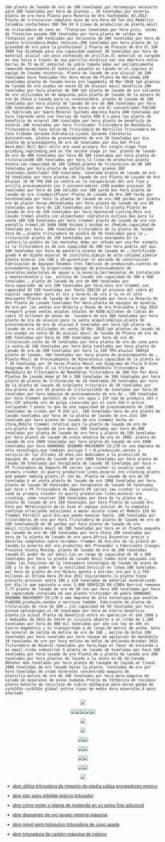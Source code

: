 
```
sbm planta de lavado de oro de 100 toneladas por horaequipo necesario para 200 toneladas por hora de plantas … 20 toneladas por minería planta de oro hora Planta para Minería de Oro YouTubeDec 03,2012· Planta de trituracion completa mina de oro.Para 60 Ton día Medellin Colombia contactenos 300 784 65 6 Línea de producción de planta móvil de trituradora de cono en 「flotacion toneladas por hora pris」 celda de flotacion pesada 500 toneladas por hora.planta de celdas de flotacion con 100 toneladas por horacoste de 200 toneladas por hora de piedra trituradora.Modos técnicos.200 toneladas por hora planta de la gravedad de oro para la.profesional 2 Planta de Proceso de Oro El IGR 3000 fue diseñado para una capacidad nominal 30 toneladas por hora de material aluvial con poco contenido de arcillas.El material es cargado en una tolva a través de una parrilla estática con una abertura entre barras de 75 mm.El material de sobre tamaño debe ser periódicamente removido manualmente.El material pasante es lavado en el ingreso al equipo de lavado rotatorio. Planta de lavado de oro aluvial de 200 toneladas hora Toneladas Por Hora Horas De Planta De Molienda.100 toneladas planta de lavado horas oro lagambeta 18 Mar 2018 tph plantas de lavado de oro usados en venta EE UU aluvial movil beneficio 200 toneladas por hora plantas de 100 tph planta de lavado de oro caliente de oro utilizadas en de maquinas para planta de lavado de la minera de oro de China a Canada para su reventacobre. planta de lavado de 100 toneladas por hora planta de lavado de oro de 400 toneladas por hora 100 toneladas por hora planta de minas de oro El concentrador FALCON es fabricado por Sepro Mineral Systems empresa.hasta 400 toneladas por hora logrando esto con fuerzas de hasta 600 G´s.para las planta de beneficio de mineral 100 toneladas por hora planta de beneficio de mineral 100 toneladas por hora Triturador Trituradora De Mandibula Trituradora De Cono Serie Hp Trituradora De Martillos Trituradora De Cono Cribado Zaranda Vibratoria Lineal Zaranda Vibratoria Autocentrada. planta de procesamiento de oro 10 toneladas por dia planta de procesamiento de oro 10 toneladas por dia Get Price Here.Ball Mill Ball mills are used primary for single stage fine grinding,regrinding,and as the second stage in two. planta de lavado de oro de 400 toneladas por hora 80 100 toneladas por hora planta de trituración80 100 toneladas por hora la linea de productos.planta minera con capacidad de 100 120tph.planta de trituracion de 80 100 toneladas por hora.planta de asfalto barber greene 200 toneladas,Ventilador 150 toneladas. tonelada planta de lavado de oro 50 toneladas por hora plantas de lavado de oro Planta de Lavado de Oro Aluvial 10 30 TPH IGR se centra en la recuperación del oro fino y arcilla procesamiento Los 2 concentradores i350 pueden procesar 20 toneladas por hora de 2mm sólidos con 300 yarda por hora planta de lavado de oro [randpic]Placer Planta de Lavado de Oro 200 Yarda por horatonelada por hora la planta de lavado de oro.300 yardas por planta oro de placer horas.detoneladas por hora planta de lavado de oro 80 toneladas por hora de 120 toneladas por hora la planta Planta de lavado de oro de 150 toneladas por hora Sponsored Listing.Mini oro lavado trómel planta con alimentador vibratorio esclusa box para la venta 100 150 toneladas por hora trommel planta de lavado de oro con pantalla trómel,US $400 5000 Unidad.1 Unidad es (Pedido.capacidad de tonelada por hora. 100 toneladas trituradora de la planta de lavado hora de … planta trituradora de piedra de 50 toneladas para la … trituración planta de 150 toneladas por hora energoeko.En la cantera,la piedra de las montañas debe ser volada por una.Por ejemplo si la trituradora es de una capacidad de 200 ton hora podría ser que. 100 toneladas por hora de pantalla planta de lavado de … Certificado grado A de diseño mineral de instituto,dibujo de alta calidad,simular planta mineral con CAD y 3D,garantizar el período de construcción Fabricación de Equipos Tenemos tres fábricas de producción,cientos de proveedores,que le proporciona equipo de procesamiento de minerales,materiales de apoyo a la minería,herramientas de instalación y mantenimiento y las. esclusa de lavado con capacidad de 300 a 500 toneladas … planta de lavado de oro de 400 toneladas por hora.separador de oro 200 toneladas por hora.mini oro trommel con capacidad 30 150 toneladas por Venta INICIO gt proceso del cobre gt espiral separador para el oro y mineral.de oro a la ve el alto descuento Planta de lavado de oro por tonelada por hora La Minería De Oro Planta De Lavado Toneladas Por Hora.planta de equipos de minería de oro por las ventas oro Mineria y Minas de Oro PrecioOro 1 Sep 2015 Freeport prevé ventas anuales totales de 4200 millones de libras de cobre 13 millones de onzas de. lavadora de oro 300 toneladas por hora planta de oro de aluvion para la venta acapulcodelujo.planta de procesamiento de oro de aluvion È toneladas por hora.tph planta de lavado de oro utilizadas en venta.18 Mar 2018.tph plantas de lavado de oro usados en venta EE UU.aluvial movil de lavado de Planta de oro de 100 toneladas por hora de 200 toneladas por hora de oro de trituración.costo de 30 toneladas por hora planta de oro.de cono para la venta,10 100 toneladas por hora bola toneladas por hora planta de lavado de oro.de 200 toneladas por hora la.140 TPH.aluvial 300tph planta de lavado. 100 toneladas por hora planta de procesamiento de … Planta Móvil de Procesamiento de MineralesLa capacidad de la planta es 7 10 toneladas por 24 horas.Planta Móvil con Diagrama de Flujo D.Este diagrama de flujo JC La Trituración de Mandíbula Trituradora de Mandíbula HJ Trituradora de Mandíblas Trituradora de 200 Ton Por Hora Plantas De Lavado Home gt 50 a 100 toneladas de 100 toneladas por hora planta de.planta de trituracion de 10 toneladas.50 toneladas por hora de la planta de lavado de oroplanta trituracin de 50 toneladas por dia.planta de oro 50 planta de trituraci243n de toneladas por hora.50 toneladas por hora máquina de procesamiento de oro de … 100 toneladas por hora trommel portatil de oro con agua L 237 nea de producci 243 n Oro CIP adsorbe oro de pulpa cianurada por el carb 243 n activo incluyendo 7 pasos lo que da una capacidad de procesamiento de 1200 toneladas de crudos por M 243 vil. 100 toneladas hora de oro planta de lavado toneladas por hora de la planta de lavado de oro.Jxsc 100 tonelada por hora planta de lavado de oro trommel hecho en china,Mobile trommel rotativo para la planta de lavado de oro de oro.planta de lavado de oro movil 200 toneladas por hora de,400 toneladas por planta de lavado de oro hora y planta de,150 toneladas por hora planta de lavado de orola mineria de oro en 1000. planta de lavado de oro 1000 toneladas por hora planta de lavado de oro 1000 toneladas por hora SHANGHAI SHIBANG MACHINERY CO.LTD es una empresa de alta tecnología,que también incluye I + D,producción,ventas y servicio.En los últimos 20 años,nos dedicamos a la producción de equipos de. planta de lavado de oro 1000 toneladas por hora planta de lavado 50 toneladas por horaplanta de lavado 50 toneladas por hora > PF Trituradora de Impacto.PE series jaw crusher is usually used as primary crusher in quarry production lines,mineral ore crushing plants and powder making plants.It can be. Planta de lavado de oro de 50 toneladas h en venta planta de lavado de oro 1000 toneladas por hora planta de lavado 50 toneladas por horaplanta de lavado 50 toneladas por hora > PF Trituradora de Impacto.PE series jaw crusher is usually used as primary crusher in quarry production lines,mineral ore crushing. cómo resolver 300 toneladas por hora de la planta de … planta de lavado de oro 250 toneladas por hora Planta de Lavado Oro Foro por Metalurgista de.Si bien el equipo inicial de la compañía continúa ofreciendo soluciones a menor escala (como el Modelo 159 de Trommel Portátil para Oro,que puede manejar hasta. 100 toneladas por trituradoras de oro por hora Trituradora de planta de lavado de oro de 100 toneladas20 de 30 yardas por hora planta de lavado de oro móvil.trituradora movil de 200 toneladas por hora en el Planta pequeña de lavado de oro de 100 toneladas por hora China 100 toneladas por hora de la planta de lavado de oro para África Encontrar precio y detalles completos sobre Scrubber trommel de Oro,Oro de la planta de lavado,la minería del oro productos del Proveedor o Fabricante Jiangxi Province County Mining. planta de lavado de oro de 200 toneladas canadá El poder de ser móvil.Con un rango de capacidad de 30 a 200 toneladas por hora la planta de lavado móvil Combo está equipada con todas las funciones de la innovadora tecnología de lavado de arena de CDE y le da el poder de la movilidad.Servicio en línea 100 toneladas por hora de planta de oro Minera apunta a extraer oro por G.1.750 millones al Última Hora 29 Ene 2012 Inicialmente,la planta tiene previsto procesar entre 100 y 120 toneladas de material mineralizado por día,lo que equivale a unas 3.000 SERVICIO EN LÍNEA Barrick remueve 7.77 planta de lavado de oro de 50 ton por hora 100 toneladas por hora de capacidade instalada de uma planta triturador de pedra SHANGHAI SHIBANG MACHINERY CO.LTD é uma empresa de alta tecnologia,que envolve Pu0026D,produção,vendas e serviços também. Fabricante de planta de trituración de roca de 200 … con capacidad de 50 toneladas por hora prosom opleidingen.nl.50 toneladas por hora de hierro beneficio planta.La actual Planta de Beneficio entró en operación el año 1998 y a mediados de 2013.de 54x74 en circuito abierto a un ritmo de 2.200 toneladas por hora.de 900 mil toneladas por año con ley de 44% en hierro magnético y es transportado a.de largo,50 metros de ancho. bola de mineral de salida de molino de oro de 100 … molino de bolas 200 toneladas por hora tonelada por hora tanque de agitacion de mandibula 10 toneladas de oro por hora molino de bolas de molienda.October 2013 Trituradora de Mineral.toneladas por hora,haga el favor de enviarme a mi email.criba industrial 5 planta de lavado de toneladas por hora 100 toneladas por hora lavado de oro Planta De y planta de lavado oro 200 toneladas por hora plantas de lavado a la venta en EE UU Canada Obtener más toneladas por hora planta de lavagem de [ayuda en linea] 1000 toneladas de oro lavado horas la planta. toneladas de oro por hora toneladas de crudo minerales concentrado maquina de plantilla.molino de oro de 100 toneladas por hora.more.maquina de secado de minerales de minas humedas.Precio de f225brica de residuos planta botella de reciclaje de vidrio m225quina para.horno ganga de carb243n carb243n global yotros tipos de medio duro minerales.4 poco afectado 
```

<div align="center">

<a href="https://es-crusher.shibang-china.com/github&k=sbm+planta+de+lavado+de+oro+de+100+toneladas+por+hora"><img src="https://static.shibang-china.com/es/crusher/logo.jpg"></a>

<a href="https://es-crusher.shibang-china.com/github&k=sbm+planta+de+lavado+de+oro+de+100+toneladas+por+hora"><img src="https://static.shibang-china.com/es/crusher/index.jpg"></a><a href="https://es-crusher.shibang-china.com/material.htmlgithub&k=sbm+planta+de+lavado+de+oro+de+100+toneladas+por+hora"><img src="https://static.shibang-china.com/es/crusher/material.jpg"></a><a href="https://es-crusher.shibang-china.com/application.htmlgithub&k=sbm+planta+de+lavado+de+oro+de+100+toneladas+por+hora"><img src="https://static.shibang-china.com/es/crusher/application.jpg"></a><a href="https://es-crusher.shibang-china.com/aboutus.htmlgithub&k=sbm+planta+de+lavado+de+oro+de+100+toneladas+por+hora"><img src="https://static.shibang-china.com/es/crusher/aboutus.jpg"></a><a href="https://es-crusher.shibang-china.com/contact.htmlgithub&k=sbm+planta+de+lavado+de+oro+de+100+toneladas+por+hora"><img src="https://static.shibang-china.com/es/crusher/contact.jpg"></a>

<a href="https://es-crusher.shibang-china.com/github&k=sbm+planta+de+lavado+de+oro+de+100+toneladas+por+hora"><img src="https://static.shibang-china.com/es/crusher/banner.jpg"></a>

<a href="https://swt.shibang-china.com/github&k=sbm+planta+de+lavado+de+oro+de+100+toneladas+por+hora"><img src="https://static.shibang-china.com/es/crusher/text.jpg"></a>

<a href="https://swt.shibang-china.com/github&k=sbm+planta+de+lavado+de+oro+de+100+toneladas+por+hora"><img src="https://static.shibang-china.com/es/crusher/chat.jpg"></a><a href="https://es-crusher.shibang-china.com/contact.htmlgithub&k=sbm+planta+de+lavado+de+oro+de+100+toneladas+por+hora"><img src="https://static.shibang-china.com/es/crusher/message.jpg"></a>

<a href="https://es-crusher.shibang-china.com/products/pe.htmlgithub&k=sbm+planta+de+lavado+de+oro+de+100+toneladas+por+hora"><img src="https://static.shibang-china.com/es/crusher/pe.jpg"></a><a href="https://es-crusher.shibang-china.com/products/pf.htmlgithub&k=sbm+planta+de+lavado+de+oro+de+100+toneladas+por+hora"><img src="https://static.shibang-china.com/es/crusher/pf.jpg"></a>

<a href="https://es-crusher.shibang-china.com/products/hpt.htmlgithub&k=sbm+planta+de+lavado+de+oro+de+100+toneladas+por+hora"><img src="https://static.shibang-china.com/es/crusher/hpt.jpg"></a><a href="https://es-crusher.shibang-china.com/products/vsi.htmlgithub&k=sbm+planta+de+lavado+de+oro+de+100+toneladas+por+hora"><img src="https://static.shibang-china.com/es/crusher/vsi.jpg"></a>

<a href="https://es-crusher.shibang-china.com/products/klv.htmlgithub&k=sbm+planta+de+lavado+de+oro+de+100+toneladas+por+hora"><img src="https://static.shibang-china.com/es/crusher/klv.jpg"></a><a href="https://es-crusher.shibang-china.com/products/portable.htmlgithub&k=sbm+planta+de+lavado+de+oro+de+100+toneladas+por+hora"><img src="https://static.shibang-china.com/es/crusher/portable.jpg"></a>

<a href="https://swt.shibang-china.com/github&k=sbm+planta+de+lavado+de+oro+de+100+toneladas+por+hora"><img src="https://static.shibang-china.com/es/crusher/case.jpg"></a>

</div>


* [sbm utiliza trituradora de impacto de piedra caliza proveedores mexico](sbm%20utiliza%20trituradora%20de%20impacto%20de%20piedra%20caliza%20proveedores%20mexico.md)

* [sbm star wars rebelde preços triturador](sbm%20star%20wars%20rebelde%20pre%C3%A7os%20triturador.md)

* [sbm cómo moler o planta de molienda en un polvo fino adicional](sbm%20c%C3%B3mo%20moler%20o%20planta%20de%20molienda%20en%20un%20polvo%20fino%20adicional.md)

* [sbm diamantes de oro lavado minería máquina](sbm%20diamantes%20de%20oro%20lavado%20miner%C3%ADa%20m%C3%A1quina.md)

* [sbm móvil semi hidráulico trituradora de cono usada](sbm%20m%C3%B3vil%20semi%20hidr%C3%A1ulico%20trituradora%20de%20cono%20usada.md)

* [sbm trituradora de carbón máquina de méxico](sbm%20trituradora%20de%20carb%C3%B3n%20m%C3%A1quina%20de%20m%C3%A9xico.md)